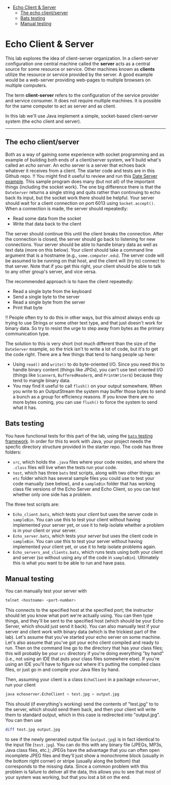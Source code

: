 - [Echo Client & Server](#echo-client--server)
  - [The echo client/server](#the-echo-clientserver)
  - [Bats testing](#bats-testing)
  - [Manual testing](#manual-testing)

# Echo Client & Server

This lab explores the idea of client-server organization.  In a client-server
configuration one central machine called the **server** acts as a central source
for some resource or service.  Other machines known as **clients** utilize the
resource or service provided by the server.  A good example would be a web-server
providing web-pages to multiple browsers on multiple computers.

The term **client-server** refers to the configuration of the service provider and
service consumer.  It does not require multiple machines. It is possible for the same
computer to act as server and as client.

In this lab we'll use Java implement a simple, socket-based client-server 
system (the echo client and server).

------------------------------------------------------------------------

## The echo client/server

Both as a way of gaining some experience with socket programming and as
example of building both ends of a client/server system, we'll build
what's called an *echo server*. An echo server is a server that echoes
back whatever it receives from a client. The starter code and tests are
in this Github repo.
:bangbang: You might find it useful to review and run this
[Date Server example](https://gist.github.com/NicMcPhee/2060037163d0d7fb475b5e4395b9ec32).
This sample program does many (but
not all) of the important things (including the socket work). The one
big difference there is that the `DateServer` returns a single string
and quits rather than continuing to echo back its input, but the socket
work there should be helpful. Your server should wait for a client
connection on port 6013 using `Socket.accept()`. When a connection is
made, the server should repeatedly:

-   Read some data from the socket
-   Write that data back to the client

The server should continue this until the client breaks the connection.
After the connection is closed, the server should go back to listening
for new connections. Your server should be able to handle binary data as
well as text data (more on this below). Your *client* should take a
command line argument that is a hostname (e.g., `some.computer.edu`). The
server code will be assumed to be running on that host, and the client
will (try to) connect to that server. Note that if you get this right,
your client should be able to talk to any other group's server, and vice
versa. 

The recommended approach is to have the client repeatedly:

-   Read a single byte from the keyboard
-   Send a single byte to the server
-   Read a single byte from the server
-   Print that byte

:bangbang: People often try to do this in other ways, but this almost always
ends up trying to use Strings or some other text type, and that just doesn't work
for binary data. So try to resist the urge to step away from bytes as the
primary communication type.

The solution to this is very short (not much different than the 
size of the `DateServer` example, so the trick isn't to write a lot 
of code, but it's to get the code right. There are a few things 
that tend to hang people up here:

* Using `read()` and `write()` to do byte-oriented I/O. Since you 
  need this to handle binary content (things like JPGs), you can't 
  use text oriented I/O (things like `Scanner`s, `BufferedReader`s, 
  and `PrintWriter`s) because they tend to mangle binary data.
* You may find it useful to call `flush()` on your output 
  somewhere. When you write to an OutputStream the system may 
  buffer those bytes to send a bunch as a group for 
  efficiency reasons. If you know there are no more bytes coming, 
  you can use `flush()` to force the system to send what it has.

## Bats testing

You have functional tests for this part of the lab, using the
[`bats` testing framework](https://github.com/sstephenson/bats).
In order for this to work
with Java, your project needs the specfic directory structure provided
in the starter repo. The code has three folders:

-   `src`, which holds the `.java` files where your code resides, and where the `.class` files will live when the tests run your code.
-   `test`, which has three `bats` test scripts, along
    with two other things: an `etc` folder which has several sample
    files you could use to test your code manually (see below), and a
    `sampleBin` folder that has working class file versions of the Echo
    Server and Echo Client, so you can test whether only one side has a
    problem.

The three test scripts are:

* `Echo_client.bats`, which tests your _client_ but uses the server code in `sampleBin`. You can use this to test your client without having implemented your server yet, or use it to help isolate whether a problem is in your client or your server.
* `Echo_server.bats`, which tests your _server_ but uses the client code in `sampleBin`. You can use this to test your server without having implemented your client yet, or use it to help isolate problems again.
* `Echo_servers_and_clients.bats`, which runs tests using both your client and server (so without using any of the code in `sampleBin`). Ultimately this is what you want to be able to run and have pass.

## Manual testing

You can manually test your server with

```bash
telnet <hostname> <port-number>
```

This connects to the specified host at the specified port; the instructor
should let you know what port we're actually using.
You can then type things, and they'll be sent to the specified host
(which should be your Echo Server, which should just send it back). You
can also manually test if your server and client work with binary data
(which is the trickiest part of the lab). Let's assume that you've
started your echo server on some machine. Let's also assume that you've
got your echo client compiled and ready to run. Then on the
command line go to the directory that has your class files; this will
probably be your `src` directory if you're doing everything "by hand"
(i.e., not using an IDE that puts your class files somewhere else). If
you're using an IDE you'll have to figure out where it's putting the
compiled class files, or just go in and compile your Java files by 
hand.

Then, assuming your client is a
class `EchoClient` in a package `echoserver`, run your client

```bash
java echoserver.EchoClient < test.jpg > output.jpg
```

This should (if everything's working) send the contents of "test.jpg" to
to the server, which should send them back, and then your client will
write them to standard output, which in this case is redirected into
"output.jpg". You can then use

```bash
diff test.jpg output.jpg
```

to see if the newly generated output file (`output.jpg`) is in fact
identical to the input file (`test.jpg`). You can do this with any
binary file (JPEGs, MP3s, Java class files, etc.); JPEGs have the
advantage that you can often open incomplete JPEG files and they'll just
show a monochrome block (usually in the bottom right corner) or 
stripe (usually along the bottom) that
corresponds to the missing data. Since a common problem with this
problem is failure to deliver all the data, this allows you to see that
most of your system was working, but that you lost a bit on the end.
